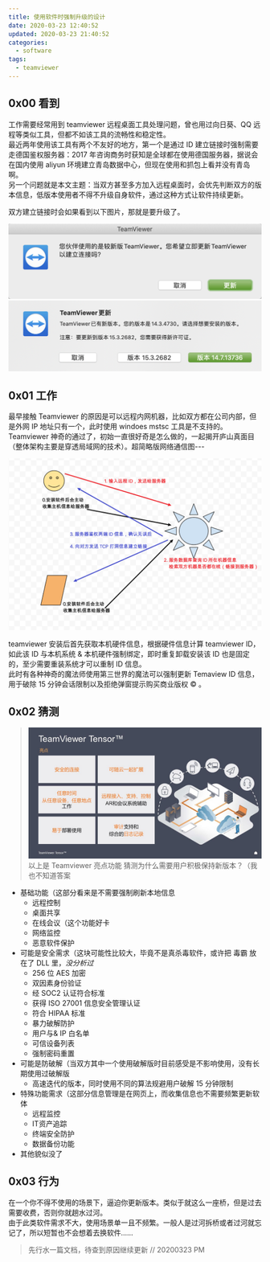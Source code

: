 ```yaml
---
title: 使用软件时强制升级的设计
date: 2020-03-23 12:40:52
updated: 2020-03-23 21:40:52
categories:
  - software
tags:
  - teamviewer
---
```

## 0x00 看到

工作需要经常用到 teamviewer 远程桌面工具处理问题，曾也用过向日葵、QQ 远程等类似工具，但都不如该工具的流畅性和稳定性。  
最近两年使用该工具有两个不友好的地方，第一个是通过 ID 建立链接时强制需要走德国鉴权服务器：2017 年咨询商务时获知是全球都在使用德国服务器，据说会在国内使用 aliyun 环境建立青岛数据中心，但现在使用和抓包上看并没有青岛啊。  
另一个问题就是本文主题：当双方甚至多方加入远程桌面时，会优先判断双方的版本信息，低版本使用者不得不升级自身软件，通过这种方式让软件持续更新。

双方建立链接时会如果看到以下图片，那就是要升级了。

![teamviewer 检测版本提示错误](./teamview-war.png)
![teamviewer 强制更新版本](./teamview-win.png)

## 0x01 工作

最早接触 Teamviewer 的原因是可以远程内网机器，比如双方都在公司内部，但是外网 IP 地址只有一个，此时使用 windoes mstsc 工具是不支持的。Teamviewer 神奇的通过了，初始一直很好奇是怎么做的，一起揭开庐山真面目（整体架构主要是穿透局域网的技术）。超简略版网络通信图---

![Teamview 打洞技术](./teamview-datac.png)

teamviewer 安装后首先获取本机硬件信息，根据硬件信息计算 teamviewer ID，如此该 ID 与本机系统 &  本机硬件强制绑定，即时重复卸载安装该 ID 也是固定的，至少需要重装系统才可以重制 ID 信息。  
此时有各种神奇的魔法师使用第三世界的魔法可以强制更新 Temaview ID 信息，用于破除 15 分钟会话限制以及拒绝弹窗提示购买商业版权 ©️ 。

## 0x02 猜测

> ![teamviewer 重点功能](./teamview-tm.jpeg)
> 以上是 Teamviewer 亮点功能
> 猜测为什么需要用户积极保持新版本？（我也不知道答案

- 基础功能（这部分看来是不需要强制刷新本地信息
  - 远程控制
  - 桌面共享
  - 在线会议（这个功能好卡
  - 网络监控
  - 恶意软件保护
- 可能是安全需求（这块可能性比较大，毕竟不是真杀毒软件，或许把 毒霸 放在了 DLL 里，*没分析过*
  - 256 位 AES 加密
  - 双因素身份验证
  - 经 SOC2 认证符合标准
  - 获得 ISO 27001 信息安全管理认证
  - 符合 HIPAA 标准
  - 暴力破解防护
  - 用户与& IP 白名单
  - 可信设备列表
  - 强制密码重置
- 可能是防破解（当双方其中一个使用破解版时目前感受是不影响使用，没有长期使用过破解版
  - 高速迭代的版本，同时使用不同的算法规避用户破解 15 分钟限制
- 特殊功能需求（这部分信息管理是在网页上，而收集信息也不需要频繁更新软体
  - 远程监控
  - IT资产追踪
  - 终端安全防护
  - 数据备份功能
- 其他貌似没了

## 0x03 行为

在一个你不得不使用的场景下，逼迫你更新版本。类似于就这么一座桥，但是过去需要收费，否则你就趟水过河。  
由于此类软件需求不大，使用场景单一且不频繁。一般人是过河拆桥或者过河就忘记了，所以短暂也不会想着去换软件……

> 先行水一篇文档，待查到原因继续更新 // 20200323 PM
